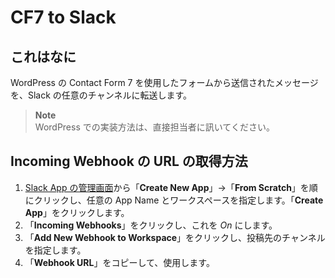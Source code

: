 # CF7 to Slack

## これはなに

WordPress の Contact Form 7 を使用したフォームから送信されたメッセージを、Slack の任意のチャンネルに転送します。

> **Note**  
> WordPress での実装方法は、直接担当者に訊いてください。

## Incoming Webhook の URL の取得方法

1. [Slack App の管理画面](https://api.slack.com/apps/)から「**Create New App**」→「**From Scratch**」を順にクリックし、任意の App Name とワークスペースを指定します。「**Create App**」をクリックします。
2. 「**Incoming Webhooks**」をクリックし、これを *On* にします。
3. 「**Add New Webhook to Workspace**」をクリックし、投稿先のチャンネルを指定します。
4. 「**Webhook URL**」をコピーして、使用します。
